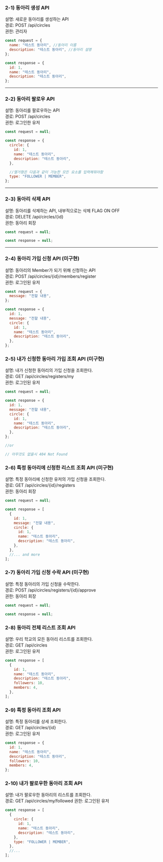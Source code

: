 ### 2-1) 동아리 생성 API

설명: 새로운 동아리를 생성하는 API  
경로: POST /api/circles  
권한: 관리자

```js
const request = {
  name: "테스트 동아리", //동아리 이름
  description: "테스트 동아리", //동아리 설명
};

const response = {
  id: 1,
  name: "테스트 동아리",
  description: "테스트 동아리",
};
```

---

### 2-2) 동아리 팔로우 API

설명: 동아리를 팔로우하는 API  
경로: POST /api/circles  
권한: 로그인한 유저

```js
const request = null;

const response = {
  circle: {
    id: 1,
    name: "테스트 동아리",
    description: "테스트 동아리",
  },

  //열거형은 다음과 같이 가능한 모든 요소를 입력해줘야함
  type: "FOLLOWER | MEMBER",
};
```

---

### 2-3) 동아리 삭제 API

설명: 동아리를 삭제하는 API, 내부적으로는 삭제 FLAG ON OFF  
경로: DELETE /api/circles/{id}  
권한: 동아리 회장

```js
const request = null;

const response = null;
```

---

### 2-4) 동아리 가입 신청 API (미구현)

설명: 동아리의 Member가 되기 위해 신청하는 API  
경로: POST /api/circles/{id}/members/register  
권한: 로그인된 유저

```js
const request = {
  message: "전할 내용",
};

const response = {
  id: 1,
  message: "전할 내용",
  circle: {
    id: 1,
    name: "테스트 동아리",
    description: "테스트 동아리",
  },
};
```

### 2-5) 내가 신청한 동아리 가입 조회 API (미구현)

설명: 내가 신청한 동아리의 가입 신청을 조회한다.  
경로: GET /api/circles/registers/my  
권한: 로그인된 유저

```js
const request = null;

const response = {
  id: 1,
  message: "전할 내용",
  circle: {
    id: 1,
    name: "테스트 동아리",
    description: "테스트 동아리",
  },
};

//or

// 아무것도 없을시 404 Not Found
```

### 2-6) 특정 동아리에 신청한 리스트 조회 API (미구현)

설명: 특정 동아리에 신청한 유저의 가입 신청을 조회한다.  
경로: GET /api/circles/{id}/registers  
권한: 동아리 회장

```js
const request = null;

const response = [
  {
    id: 1,
    message: "전할 내용",
    circle: {
      id: 1,
      name: "테스트 동아리",
      description: "테스트 동아리",
    },
  },
  //... and more
];
```

### 2-7) 동아리 가입 신청 수락 API (미구현)

설명: 특정 동아리의 가입 신청을 수락한다.  
경로: POST /api/circles/registers/{id}/approve  
권한: 동아리 회장

```js
const request = null;

const response = null;
```

### 2-8) 동아리 전체 리스트 조회 API

설명: 우리 학교의 모든 동아리 리스트를 조회한다.  
경로: GET /api/circles  
권한: 로그인된 유저

```js
const response = [
  {
    id: 1,
    name: "테스트 동아리",
    description: "테스트 동아리",
    followers: 10,
    members: 4,
  },
];
```

### 2-9) 특정 동아리 조회 API

설명: 특정 동아리를 상세 조회한다.  
경로: GET /api/circles/{id}  
권한: 로그인된 유저

```js
const response = {
  id: 1,
  name: "테스트 동아리",
  description: "테스트 동아리",
  followers: 10,
  members: 4,
};
```

### 2-10) 내가 팔로우한 동아리 조회 API

설명: 내가 팔로우한 동아리의 리스트를 조회한다.  
경로: GET /api/circles/my/followed
권한: 로그인된 유저

```js
const response = [
  {
    circle: {
      id: 1,
      name: "테스트 동아리",
      description: "테스트 동아리",
    },
    type: "FOLLOWER | MEMBER",
  },
  //...
];
```
